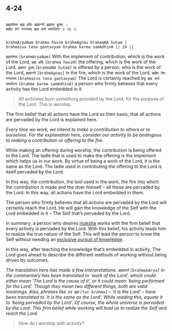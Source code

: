 ## 4-24


```shloka-sa

ब्रह्मार्पणम् ब्रह्म हविः ब्रह्माग्नौ ब्रह्मणा हुतम् ।
ब्रह्मैव तेन गन्तव्यम् ब्रह्म कर्म समाधिना ॥ २४ ॥

```
```shloka-sa-hk

brahmArpaNam brahma haviH brahmAgnau brahmaNA hutam |
brahmaiva tena gantavyam brahma karma samAdhinA || 24 ||

```
`ब्रह्मार्पणम्` `[brahmArpaNam]` With the implement of contribution, which is the work of the Lord, `ब्रह्म हविः` `[brahma haviH]` the offering, which is the work of the Lord, `ब्रह्मणा हुतम्` `[brahmaNA hutam]` is offered by a person, who is the work of the Lord, `ब्रह्माग्नौ` `[brahmAgnau]` in the fire, which is the work of the Lord. `ब्रह्मैव तेन गन्तव्यम्` `[brahmaiva tena gantavyam]` The Lord is certainly reached by `ब्रह्म कर्म समाधिना` `[brahma karma samAdhinA]` a person who firmly believes that every activity has the Lord embedded in it.


<a name='applnote_86'></a>
> All activities burn something provided by the Lord, for the purpose of the Lord. This is worship.

The firm belief that all actions have the Lord as their basis, that all actions are pervaded by the Lord is explained here.

_Every time we work, we intend to make a contribution to others or to ourselves. For the explanation here, consider our activity to be analogous to making a contribution or offering to the fire._

While making an offering during worship, the contribution is being offered to the Lord. The ladle that is used to make the offering is the implement which helps us in our work. By virtue of being a work of the Lord, it is the same as the Lord. The ladle used in contributing the offering to the Lord is itself pervaded by the Lord.

In this way, the contribution, the tool used in the work, the fire into which the contribution is made and the doer himself – all these are pervaded by the Lord. In this way, all actions have the Lord embedded in them.

The person who firmly believes that all actions are pervaded by the Lord will certainly reach the Lord. He will gain the knowledge of the Self with the Lord embedded in it – The Self that’s pervaded by the Lord.

In summary, a person who desires 
[moksha](Moksha)
 works with the firm belief that every activity is pervaded by the Lord. With this belief, his activity leads him to realize the true nature of the Self. This will lead the person to know the Self without needing an 
[exclusive pursuit of knowledge](jnAnayOga_a_defn)
.

In this way, after teaching the knowledge that’s embedded in activity, The Lord goes ahead to describe the different methods of working without being driven by outcomes.


_The translation here has made a few interpretations. 
`ब्रह्मकार्य` `[brahmakArya]`
 in the commentary has been translated to ‘work of the Lord’, which could either mean ‘The Lord is the cause of it’, or it could mean ‘being performed for the Lord’. Though they mean two different things, both are valid meanings. Also, phrases like 
`तत् ब्रह्म` `[tat brahma]` – ‘it is the Lord’ – have been translated to ‘it is the same as the Lord’. While reading this, equate it to ‘being pervaded by the Lord’. Of course, the whole universe is pervaded by the Lord. This firm belief while working will lead us to realize the Self and reach the Lord._



<a name='applopener_87'></a>
> How do I worship with activity?



